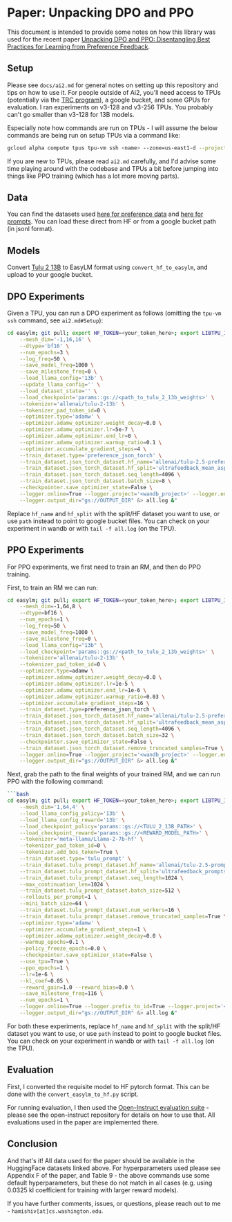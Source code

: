 # Paper: Unpacking DPO and PPO

This document is intended to provide some notes on how this library was used for the recent paper [Unpacking DPO and PPO: Disentangling Best Practices for Learning from Preference Feedback](https://arxiv.org/abs/2406.09279).

## Setup

Please see `docs/ai2.md` for general notes on setting up this repository and tips on how to use it. For people outside of Ai2, you'll need access to TPUs (potentially via the [TRC program](https://sites.research.google/trc/publications/)), a google bucket, and some GPUs for evaluation. I ran experiments on v3-128 and v3-256 TPUs. You probably can't go smaller than v3-128 for 13B models.

Especially note how commands are run on TPUs - I will assume the below commands are being run on setup TPUs via a command like:
```bash
gcloud alpha compute tpus tpu-vm ssh <name> --zone=us-east1-d --project=ai2-tpu --worker=all --command="<your command here>"
```

If you are new to TPUs, please read `ai2.md` carefully, and I'd advise some time playing around with the codebase and TPUs a bit before jumping into things like PPO training (which has a lot more moving parts).

## Data

You can find the datasets used [here for preference data](https://huggingface.co/datasets/allenai/tulu-2.5-preference-data) and [here for prompts](https://huggingface.co/datasets/allenai/tulu-2.5-prompts). You can load these direct from HF or from a google bucket path (in jsonl format).

## Models

Convert [Tulu 2 13B](https://huggingface.co/allenai/tulu-2-13b) to EasyLM format using `convert_hf_to_easylm`, and upload to your google bucket.

## DPO Experiments

Given a TPU, you can run a DPO experiment as follows (omitting the `tpu-vm ssh` command, see `ai2.md#Setup`):
```bash
cd easylm; git pull; export HF_TOKEN=<your_token_here>; export LIBTPU_INIT_ARGS='--xla_jf_spmd_threshold_for_windowed_einsum_mib=0 --xla_tpu_spmd_threshold_for_allgather_cse=10000 --xla_tpu_spmd_rewrite_einsum_with_reshape=true --xla_tpu_enable_latency_hiding_scheduler=true TPU_MEGACORE=MEGACORE_DENSE'; python3 -m EasyLM.models.llama.llama_train_dpo \
    --mesh_dim='-1,16,16' \
    --dtype='bf16' \
    --num_epochs=3 \
    --log_freq=50 \
    --save_model_freq=1000 \
    --save_milestone_freq=0 \
    --load_llama_config='13b' \
    --update_llama_config='' \
    --load_dataset_state='' \
    --load_checkpoint='params::gs://<path_to_tulu_2_13b_weights>' \
    --tokenizer='allenai/tulu-2-13b' \
    --tokenizer_pad_token_id=0 \
    --optimizer.type='adamw' \
    --optimizer.adamw_optimizer.weight_decay=0.0 \
    --optimizer.adamw_optimizer.lr=5e-7 \
    --optimizer.adamw_optimizer.end_lr=0 \
    --optimizer.adamw_optimizer.warmup_ratio=0.1 \
    --optimizer.accumulate_gradient_steps=4 \
    --train_dataset.type='preference_json_torch' \
    --train_dataset.json_torch_dataset.hf_name='allenai/tulu-2.5-preference-data' \
    --train_dataset.json_torch_dataset.hf_split='ultrafeedback_mean_aspects' \
    --train_dataset.json_torch_dataset.seq_length=4096 \
    --train_dataset.json_torch_dataset.batch_size=8 \
    --checkpointer.save_optimizer_state=False \
    --logger.online=True --logger.project='<wandb_project>' --logger.entity='<wandb group>' \
    --logger.output_dir="gs://OUTPUT_DIR" &> all.log &"
```

Replace `hf_name` and `hf_split` with the split/HF dataset you want to use, or use `path` instead to point to google bucket files. You can check on your experiment in wandb or with `tail -f all.log` (on the TPU).

## PPO Experiments

For PPO experiments, we first need to train an RM, and then do PPO training.

First, to train an RM we can run:
```bash
cd easylm; git pull; export HF_TOKEN=<your_token_here>; export LIBTPU_INIT_ARGS='--xla_jf_spmd_threshold_for_windowed_einsum_mib=0 --xla_tpu_spmd_threshold_for_allgather_cse=10000 --xla_tpu_spmd_rewrite_einsum_with_reshape=true --xla_tpu_enable_latency_hiding_scheduler=true TPU_MEGACORE=MEGACORE_DENSE'; python3 -m EasyLM.models.llama.llama_train_rm \
    --mesh_dim=-1,64,8 \
    --dtype=bf16 \
    --num_epochs=1 \
    --log_freq=50 \
    --save_model_freq=1000 \
    --save_milestone_freq=0 \
    --load_llama_config="13b" \
    --load_checkpoint='params::gs://<path_to_tulu_2_13b_weights>' \
    --tokenizer='allenai/tulu-2-13b' \
    --tokenizer_pad_token_id=0 \
    --optimizer.type=adamw \
    --optimizer.adamw_optimizer.weight_decay=0.0 \
    --optimizer.adamw_optimizer.lr=1e-5 \
    --optimizer.adamw_optimizer.end_lr=1e-6 \
    --optimizer.adamw_optimizer.warmup_ratio=0.03 \
    --optimizer.accumulate_gradient_steps=16 \
    --train_dataset.type=preference_json_torch \
    --train_dataset.json_torch_dataset.hf_name='allenai/tulu-2.5-preference-data' \
    --train_dataset.json_torch_dataset.hf_split='ultrafeedback_mean_aspects' \
    --train_dataset.json_torch_dataset.seq_length=4096 \
    --train_dataset.json_torch_dataset.batch_size=32 \
    --checkpointer.save_optimizer_state=False \
    --train_dataset.json_torch_dataset.remove_truncated_samples=True \
    --logger.online=True --logger.project='<wandb_project>' --logger.entity='<wandb group>' \
    --logger.output_dir="gs://OUTPUT_DIR" &> all.log &"
```

Next, grab the path to the final weights of your trained RM, and we can run PPO with the following command:
```bash
```bash
cd easylm; git pull; export HF_TOKEN=<your_token_here>; export LIBTPU_INIT_ARGS='--xla_jf_spmd_threshold_for_windowed_einsum_mib=0 --xla_tpu_spmd_threshold_for_allgather_cse=10000 --xla_tpu_spmd_rewrite_einsum_with_reshape=true --xla_tpu_enable_latency_hiding_scheduler=true TPU_MEGACORE=MEGACORE_DENSE'; python3 -m EasyLM.models.llama.llama_train_ppo \
    --mesh_dim='1,64,4' \
    --load_llama_config_policy='13b' \
    --load_llama_config_reward='13b' \
    --load_checkpoint_policy='params::gs://<TULU_2_13B_PATH>' \
    --load_checkpoint_reward='params::gs://<REWARD_MODEL_PATH>' \
    --tokenizer='meta-llama/Llama-2-7b-hf' \
    --tokenizer_pad_token_id=0 \
    --tokenizer.add_bos_token=True \
    --train_dataset.type='tulu_prompt' \
    --train_dataset.tulu_prompt_dataset.hf_name='allenai/tulu-2.5-prompts' \
    --train_dataset.tulu_prompt_dataset.hf_split='ultrafeedback_prompts' \
    --train_dataset.tulu_prompt_dataset.seq_length=1024 \
    --max_continuation_len=1024 \
    --train_dataset.tulu_prompt_dataset.batch_size=512 \
    --rollouts_per_prompt=1 \
    --mini_batch_size=64 \
    --train_dataset.tulu_prompt_dataset.num_workers=16 \
    --train_dataset.tulu_prompt_dataset.remove_truncated_samples=True \
    --optimizer.type='adamw' \
    --optimizer.accumulate_gradient_steps=1 \
    --optimizer.adamw_optimizer.weight_decay=0.0 \
    --warmup_epochs=0.1 \
    --policy_freeze_epochs=0.0 \
    --checkpointer.save_optimizer_state=False \
    --use_tpu=True \
    --ppo_epochs=1 \
    --lr=1e-6 \
    --kl_coef=0.05 \
    --reward_gain=1.0 --reward_bias=0.0 \
    --save_milestone_freq=116 \
    --num_epochs=1 \
    --logger.online=True --logger.prefix_to_id=True --logger.project='<wandb_project>' --logger.entity='<wandb group>' \
    --logger.output_dir="gs://OUTPUT_DIR" &> all.log &"
```

For both these experiments, replace `hf_name` and `hf_split` with the split/HF dataset you want to use, or use `path` instead to point to google bucket files. You can check on your experiment in wandb or with `tail -f all.log` (on the TPU).

## Evaluation

First, I converted the requisite model to HF pytorch format. This can be done with the `convert_easylm_to_hf.py` script.

For running evaluation, I then used the [Open-Instruct evaluation suite](https://github.com/allenai/open-instruct) - please see the open-instruct repository for details on how to use that. All evaluations used in the paper are implemented there.


## Conclusion

And that's it! All data used for the paper should be available in the HuggingFace datasets linked above. For hyperparameters used please see Appendix F of the paper, and Table 9 - the above commands use some default hyperparameters, but these do not match in all cases (e.g. using 0.0325 kl coefficient for training with larger reward models).

If you have further comments, issues, or questions, please reach out to me - `hamishiv[at]cs.washington.edu`.